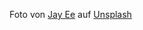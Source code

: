 Foto von <a href="https://unsplash.com/@da_b_da?utm_source=unsplash&utm_medium=referral&utm_content=creditCopyText">Jay Ee</a> auf <a href="https://unsplash.com/de/fotos/qcBayvKvghM?utm_source=unsplash&utm_medium=referral&utm_content=creditCopyText">Unsplash</a>
